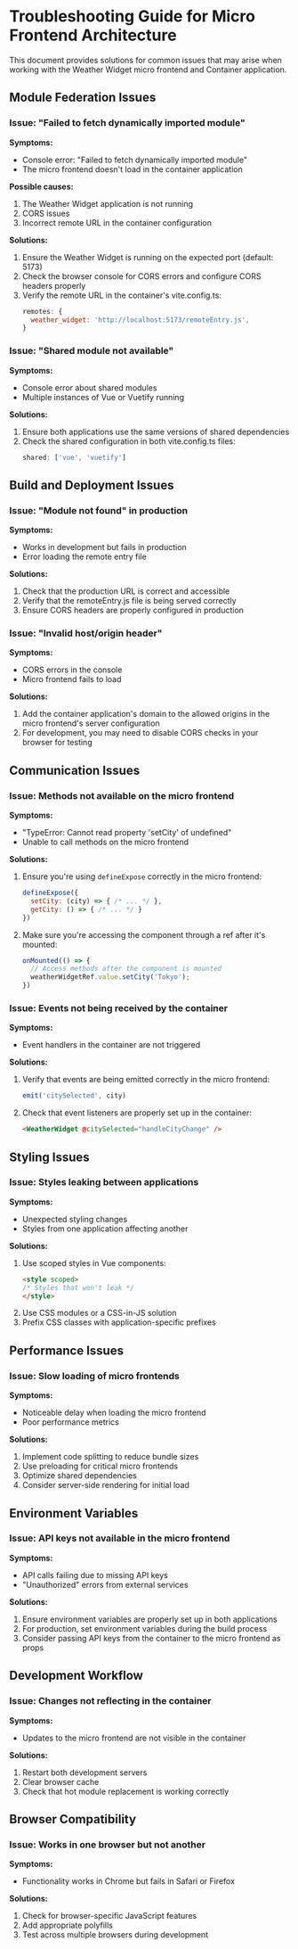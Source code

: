 # Troubleshooting Guide for Micro Frontend Architecture

This document provides solutions for common issues that may arise when working with the Weather Widget micro frontend and Container application.

## Module Federation Issues

### Issue: "Failed to fetch dynamically imported module"

**Symptoms:**
- Console error: "Failed to fetch dynamically imported module"
- The micro frontend doesn't load in the container application

**Possible causes:**
1. The Weather Widget application is not running
2. CORS issues
3. Incorrect remote URL in the container configuration

**Solutions:**
1. Ensure the Weather Widget is running on the expected port (default: 5173)
2. Check the browser console for CORS errors and configure CORS headers properly
3. Verify the remote URL in the container's vite.config.ts:
   ```javascript
   remotes: {
     weather_widget: 'http://localhost:5173/remoteEntry.js',
   }
   ```

### Issue: "Shared module not available"

**Symptoms:**
- Console error about shared modules
- Multiple instances of Vue or Vuetify running

**Solutions:**
1. Ensure both applications use the same versions of shared dependencies
2. Check the shared configuration in both vite.config.ts files:
   ```javascript
   shared: ['vue', 'vuetify']
   ```

## Build and Deployment Issues

### Issue: "Module not found" in production

**Symptoms:**
- Works in development but fails in production
- Error loading the remote entry file

**Solutions:**
1. Check that the production URL is correct and accessible
2. Verify that the remoteEntry.js file is being served correctly
3. Ensure CORS headers are properly configured in production

### Issue: "Invalid host/origin header"

**Symptoms:**
- CORS errors in the console
- Micro frontend fails to load

**Solutions:**
1. Add the container application's domain to the allowed origins in the micro frontend's server configuration
2. For development, you may need to disable CORS checks in your browser for testing

## Communication Issues

### Issue: Methods not available on the micro frontend

**Symptoms:**
- "TypeError: Cannot read property 'setCity' of undefined"
- Unable to call methods on the micro frontend

**Solutions:**
1. Ensure you're using `defineExpose` correctly in the micro frontend:
   ```javascript
   defineExpose({
     setCity: (city) => { /* ... */ },
     getCity: () => { /* ... */ }
   })
   ```
2. Make sure you're accessing the component through a ref after it's mounted:
   ```javascript
   onMounted(() => {
     // Access methods after the component is mounted
     weatherWidgetRef.value.setCity('Tokyo');
   })
   ```

### Issue: Events not being received by the container

**Symptoms:**
- Event handlers in the container are not triggered

**Solutions:**
1. Verify that events are being emitted correctly in the micro frontend:
   ```javascript
   emit('citySelected', city)
   ```
2. Check that event listeners are properly set up in the container:
   ```html
   <WeatherWidget @citySelected="handleCityChange" />
   ```

## Styling Issues

### Issue: Styles leaking between applications

**Symptoms:**
- Unexpected styling changes
- Styles from one application affecting another

**Solutions:**
1. Use scoped styles in Vue components:
   ```html
   <style scoped>
   /* Styles that won't leak */
   </style>
   ```
2. Use CSS modules or a CSS-in-JS solution
3. Prefix CSS classes with application-specific prefixes

## Performance Issues

### Issue: Slow loading of micro frontends

**Symptoms:**
- Noticeable delay when loading the micro frontend
- Poor performance metrics

**Solutions:**
1. Implement code splitting to reduce bundle sizes
2. Use preloading for critical micro frontends
3. Optimize shared dependencies
4. Consider server-side rendering for initial load

## Environment Variables

### Issue: API keys not available in the micro frontend

**Symptoms:**
- API calls failing due to missing API keys
- "Unauthorized" errors from external services

**Solutions:**
1. Ensure environment variables are properly set up in both applications
2. For production, set environment variables during the build process
3. Consider passing API keys from the container to the micro frontend as props

## Development Workflow

### Issue: Changes not reflecting in the container

**Symptoms:**
- Updates to the micro frontend are not visible in the container

**Solutions:**
1. Restart both development servers
2. Clear browser cache
3. Check that hot module replacement is working correctly

## Browser Compatibility

### Issue: Works in one browser but not another

**Symptoms:**
- Functionality works in Chrome but fails in Safari or Firefox

**Solutions:**
1. Check for browser-specific JavaScript features
2. Add appropriate polyfills
3. Test across multiple browsers during development
